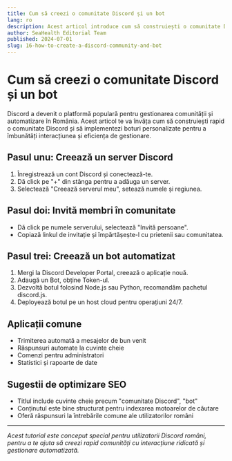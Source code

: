 ```yaml
---
title: Cum să creezi o comunitate Discord și un bot
lang: ro
description: Acest articol introduce cum să construiești o comunitate Discord de la zero și să implementezi boturi automatizate, potrivit pentru utilizatorii români, include sfaturi practice și sugestii de optimizare SEO.
author: SeaHealth Editorial Team
published: 2024-07-01
slug: 16-how-to-create-a-discord-community-and-bot
---
```


# Cum să creezi o comunitate Discord și un bot

Discord a devenit o platformă populară pentru gestionarea comunității și automatizare în România. Acest articol te va învăța cum să construiești rapid o comunitate Discord și să implementezi boturi personalizate pentru a îmbunătăți interacțiunea și eficiența de gestionare.

## Pasul unu: Creează un server Discord

1. Înregistrează un cont Discord și conectează-te.
2. Dă click pe "+" din stânga pentru a adăuga un server.
3. Selectează "Creează serverul meu", setează numele și regiunea.

## Pasul doi: Invită membri în comunitate

- Dă click pe numele serverului, selectează "Invită persoane".
- Copiază linkul de invitație și împărtășește-l cu prietenii sau comunitatea.

## Pasul trei: Creează un bot automatizat

1. Mergi la Discord Developer Portal, creează o aplicație nouă.
2. Adaugă un Bot, obține Token-ul.
3. Dezvoltă botul folosind Node.js sau Python, recomandăm pachetul discord.js.
4. Deployează botul pe un host cloud pentru operațiuni 24/7.

## Aplicații comune

- Trimiterea automată a mesajelor de bun venit
- Răspunsuri automate la cuvinte cheie
- Comenzi pentru administratori
- Statistici și rapoarte de date

## Sugestii de optimizare SEO

- Titlul include cuvinte cheie precum "comunitate Discord", "bot"
- Conținutul este bine structurat pentru indexarea motoarelor de căutare
- Oferă răspunsuri la întrebările comune ale utilizatorilor români

---

*Acest tutorial este conceput special pentru utilizatorii Discord români, pentru a te ajuta să creezi rapid comunități cu interacțiune ridicată și gestionare automatizată.* 